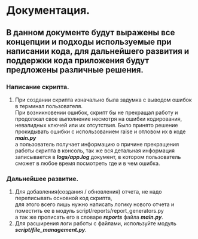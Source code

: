 # Документация.

## В данном документе будут выражены все концепции и подходы используемые при написании кода, для дальнейшего развития и поддержки кода приложения будут предложены различные решения.

### Написание скрипта.

1. При создании скрипта изначально была задумка с выводом ошибок в терминал пользователя. \
При возникновении ошибок, скрипт бы не прекращал работу и продолжал свое выполнение несмотря на ошибки кодирования, \
невалидных ключей или их отсутствия. Было принято решение прокидывать ошибки с использованием raise и отловом их в коде **_main.py_** \
а пользователь получает информацию о причине прекращения работы скрипта в консоль, так же вся детальная информация \
записывается в _**logs/app.log**_ документ, в котором пользователь сможет в любое время посмотреть где и в чем ошибка.

### Дальнейшее развитие.

1. Для добавления(создания / обновления) отчета, не надо переписывать основной код скрипта, \
для этого всего лишь нужно написать логику нового отчета и поместить ее в модуль script/reports/report_generators.py \
а так же прописать его в словаре **_reports_** файла **_main.py_**.
2. Для расширения логи работы с файлами, используйте модуль **_script/file_management.py_**.
